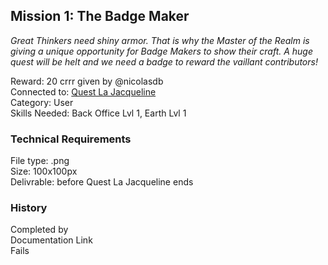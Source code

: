## Mission 1: The Badge Maker  
*Great Thinkers need shiny armor.  That is why the Master of the Realm is giving a unique opportunity for Badge Makers to show their craft.  A huge quest will be helt and we need a badge to reward the vaillant contributors!*

Reward: 20 crrr given by @nicolasdb  
Connected to: [Quest La Jacqueline](.../blob/master/Gamification/Quests)  
Category: User  
Skills Needed: Back Office Lvl 1, Earth Lvl 1  

### Technical Requirements 
File type: .png  
Size: 100x100px  
Delivrable: before Quest La Jacqueline ends  

### History

Completed by  
Documentation Link  
Fails  
